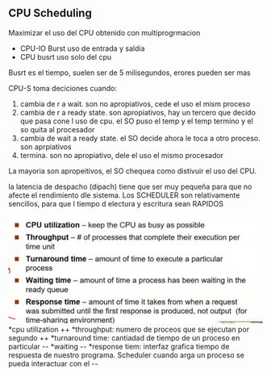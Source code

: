 ## CPU Scheduling
Maximizar el uso del CPU obtenido con multiprogrmacion

- CPU-IO Burst uso de entrada y saldia
- CPU busrt uso solo del cpu

Busrt es el tiempo, suelen ser de 5 milisegundos, erores pueden ser mas

CPU-S toma deciciones cuando:
1. cambia de r a wait. son no apropiativos, cede el uso el mism proceso
2. cambia de r a ready state. son apropiativos, hay un tercero que decido que pasa cone l uso de cpu. el SO puso el temp y el temp termino y el so quita al procesador
3. cambia de wait a ready state. el SO decide ahora le toca a otro proceso. son aprpiativos
4. termina. son no apropiativo, dele el uso el mismo procesador

La mayoria son apropeitivos, el SO chequea como distivuir el uso del CPU. 

la latencia de despacho (dipach) tiene que ser muy pequeña para que no afecte el rendimiento dle sistema.
Los SCHEDULER son relativamente sencillos, para que l tiempo d electura y escritura sean RAPIDOS

![](../assets/optmi.png)
*cpu utilization ++
*throughput: numero de proceos que se ejecutan por segundo ++
*turnaround time: cantiadad de tiempo de un proceso en particular --
*waiting --
*response tiem: interfaz grafica tiempo de respuesta de nuestro programa. Scheduler cuando arga un proceso se pueda interactuar con el --